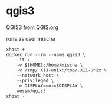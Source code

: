 # qgis3

QGIS3 from [QGIS.org](http://qgis.org)

runs as user mischa

```
xhost +
docker run --rm --name qgis3 \
    -it \
    -v ${HOME}:/home/mischa \
    -v /tmp/.X11-unix:/tmp/.X11-unix \
    --network host \
    --privileged \
    -e DISPLAY=unix$DISPLAY \
    wessm/qgis3
xhost -
```

